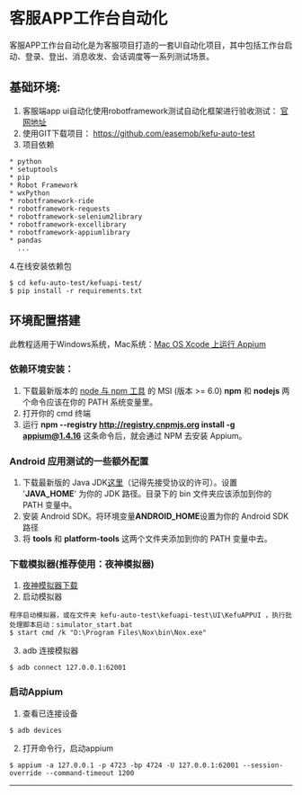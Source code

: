 
# 客服APP工作台自动化
客服APP工作台自动化是为客服项目打造的一套UI自动化项目，其中包括工作台启动、登录、登出、消息收发、会话调度等一系列测试场景。

## 基础环境:

1. 客服端app ui自动化使用robotframework测试自动化框架进行验收测试： [官网地址](http://robotframework.org/)
2. 使用GIT下载项目： https://github.com/easemob/kefu-auto-test
3. 项目依赖

```
* python
* setuptools
* pip
* Robot Framework
* wxPython
* robotframework-ride
* robotframework-requests
* robotframework-selenium2library
* robotframework-excellibrary
* robotframework-appiumlibrary
* pandas
  ...
```
4.在线安装依赖包

```
$ cd kefu-auto-test/kefuapi-test/
$ pip install -r requirements.txt
```


## 环境配置搭建

此教程适用于Windows系统，Mac系统：[Mac OS Xcode 上运行 Appium](https://github.com/appium/appium/blob/master/docs/cn/appium-setup/running-on-osx.md)

### 依赖环境安装：

1. 下载最新版本的 [node 与 npm 工具](https://nodejs.org/download/release/v6.3.0/node-v6.3.0-x64.msi) 的 MSI (版本 >= 6.0) **npm** 和 **nodejs** 两个命令应该在你的 PATH 系统变量里。
2. 打开你的 cmd 终端
3. 运行 **npm --registry http://registry.cnpmjs.org install -g appium@1.4.16**  这条命令后，就会通过 NPM 去安装 Appium。


### Android 应用测试的一些额外配置
1. 下载最新版的 Java JDK[这里](http://www.oracle.com/technetwork/java/javase/downloads/jdk8-downloads-2133151.html)（记得先接受协议的许可）。设置 '**JAVA_HOME**' 为你的 JDK 路径。目录下的 bin 文件夹应该添加到你的 PATH 变量中。
2. 安装 Android SDK。将环境变量**ANDROID_HOME**设置为你的 Android SDK 路径
3. 将 **tools** 和 **platform-tools** 这两个文件夹添加到你的 PATH 变量中去。


### 下载模拟器(推荐使用：夜神模拟器)
1. [夜神模拟器下载](https://www.yeshen.com/)
2. 启动模拟器

```
程序启动模拟器，或在文件夹 kefu-auto-test\kefuapi-test\UI\KefuAPPUI ，执行批处理脚本启动：simulator_start.bat
$ start cmd /k "D:\Program Files\Nox\bin\Nox.exe"
```

3. adb 连接模拟器
```
$ adb connect 127.0.0.1:62001
```

### 启动Appium
1. 查看已连接设备

```
$ adb devices
```

2. 打开命令行，启动appium

```
$ appium -a 127.0.0.1 -p 4723 -bp 4724 -U 127.0.0.1:62001 --session-override --command-timeout 1200
```


---